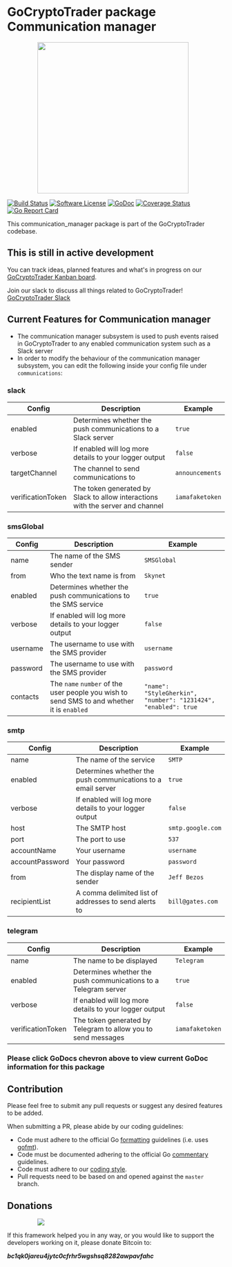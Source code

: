 # GoCryptoTrader package Communication manager

<img src="/common/gctlogo.png?raw=true" width="350px" height="350px" hspace="70">


[![Build Status](https://github.com/thrasher-corp/gocryptotrader/actions/workflows/tests.yml/badge.svg?branch=master)](https://github.com/thrasher-corp/gocryptotrader/actions/workflows/tests.yml)
[![Software License](https://img.shields.io/badge/License-MIT-orange.svg?style=flat-square)](https://github.com/thrasher-corp/gocryptotrader/blob/master/LICENSE)
[![GoDoc](https://godoc.org/github.com/thrasher-corp/gocryptotrader?status.svg)](https://godoc.org/github.com/thrasher-corp/gocryptotrader/engine/communication_manager)
[![Coverage Status](https://codecov.io/gh/thrasher-corp/gocryptotrader/graph/badge.svg?token=41784B23TS)](https://codecov.io/gh/thrasher-corp/gocryptotrader)
[![Go Report Card](https://goreportcard.com/badge/github.com/thrasher-corp/gocryptotrader)](https://goreportcard.com/report/github.com/thrasher-corp/gocryptotrader)


This communication_manager package is part of the GoCryptoTrader codebase.

## This is still in active development

You can track ideas, planned features and what's in progress on our [GoCryptoTrader Kanban board](https://github.com/orgs/thrasher-corp/projects/3).

Join our slack to discuss all things related to GoCryptoTrader! [GoCryptoTrader Slack](https://join.slack.com/t/gocryptotrader/shared_invite/enQtNTQ5NDAxMjA2Mjc5LTc5ZDE1ZTNiOGM3ZGMyMmY1NTAxYWZhODE0MWM5N2JlZDk1NDU0YTViYzk4NTk3OTRiMDQzNGQ1YTc4YmRlMTk)

## Current Features for Communication manager
+ The communication manager subsystem is used to push events raised in GoCryptoTrader to any enabled communication system such as a Slack server
+ In order to modify the behaviour of the communication manager subsystem, you can edit the following inside your config file under `communications`:

### slack

| Config | Description | Example |
| ------ | ----------- | ------- |
| enabled | Determines whether the push communications to a Slack server | `true` |
| verbose | If enabled will log more details to your logger output | `false` |
| targetChannel | The channel to send communications to | `announcements` |
| verificationToken | The token generated by Slack to allow interactions with the server and channel | `iamafaketoken` |

### smsGlobal

| Config | Description | Example |
| ------ | ----------- | ------- |
| name | The name of the SMS sender | `SMSGlobal` |
| from | Who the text name is from | `Skynet` |
| enabled | Determines whether the push communications to the SMS service | `true` |
| verbose | If enabled will log more details to your logger output | `false` |
| username | The username to use with the SMS provider | `username` |
| password | The username to use with the SMS provider | `password` |
| contacts | The `name` `number` of the user people you wish to send SMS to and whether it is `enabled` | `"name": "StyleGherkin", "number": "1231424", "enabled": true` |

### smtp

| Config | Description | Example |
| ------ | ----------- | ------- |
| name | The name of the service | `SMTP` |
| enabled | Determines whether the push communications to a email server | `true` |
| verbose | If enabled will log more details to your logger output | `false` |
| host | The SMTP host | `smtp.google.com` |
| port | The port to use | `537` |
| accountName | Your username | `username` |
| accountPassword | Your password | `password` |
| from | The display name of the sender | `Jeff Bezos` |
| recipientList | A comma delimited list of addresses to send alerts to | `bill@gates.com` |

### telegram

| Config | Description | Example |
| ------ | ----------- | ------- |
| name | The name to be displayed | `Telegram` |
| enabled | Determines whether the push communications to a Telegram server | `true` |
| verbose | If enabled will log more details to your logger output | `false` |
| verificationToken | The token generated by Telegram to allow you to send messages | `iamafaketoken` |



### Please click GoDocs chevron above to view current GoDoc information for this package

## Contribution

Please feel free to submit any pull requests or suggest any desired features to be added.

When submitting a PR, please abide by our coding guidelines:

+ Code must adhere to the official Go [formatting](https://golang.org/doc/effective_go.html#formatting) guidelines (i.e. uses [gofmt](https://golang.org/cmd/gofmt/)).
+ Code must be documented adhering to the official Go [commentary](https://golang.org/doc/effective_go.html#commentary) guidelines.
+ Code must adhere to our [coding style](https://github.com/thrasher-corp/gocryptotrader/blob/master/doc/coding_style.md).
+ Pull requests need to be based on and opened against the `master` branch.

## Donations

<img src="https://github.com/thrasher-corp/gocryptotrader/blob/master/web/src/assets/donate.png?raw=true" hspace="70">

If this framework helped you in any way, or you would like to support the developers working on it, please donate Bitcoin to:

***bc1qk0jareu4jytc0cfrhr5wgshsq8282awpavfahc***
